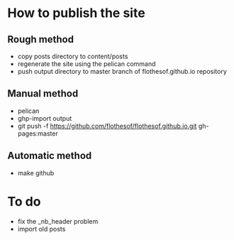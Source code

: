 How to publish the site
=======================

## Rough method

- copy posts directory to content/posts
- regenerate the site using the pelican command
- push output directory to master branch of flothesof.github.io repository

## Manual method

- pelican
- ghp-import output
- git push -f https://github.com/flothesof/flothesof.github.io.git gh-pages:master

## Automatic method

- make github

To do
=====

- fix the _nb_header problem
- import old posts
